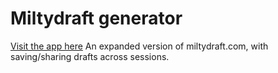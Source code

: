 # Miltydraft generator

[Visit the app here](https://milty.shenanigans.be/)
An expanded version of miltydraft.com, with saving/sharing drafts across sessions. 



